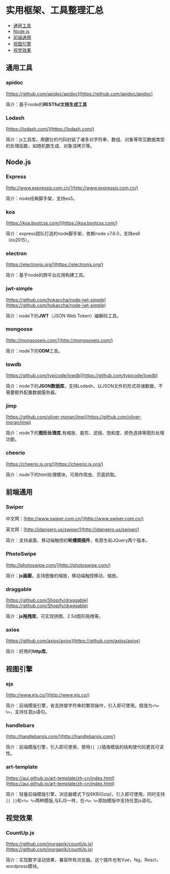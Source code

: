 # 实用框架、工具整理汇总
- [通用工具](#通用工具)
- [Node.js](#Node.js)
- [前端通用](#前端通用)
- [视图引擎](#视图引擎)
- [视觉效果](#视觉效果)


## 通用工具
### apidoc
[https://github.com/apidoc/apidoc](https://github.com/apidoc/apidoc)

简介：基于node的**RESTful文档生成工具**


### Lodash
[https://lodash.com/](https://lodash.com/)

简介：js工具库，用健壮的代码封装了诸多对字符串、数组、对象等常见数据类型的处理函数，如随机数生成、对象深拷贝等。


## Node.js
### Express
[http://www.expressjs.com.cn/](http://www.expressjs.com.cn/)

简介：node经典脚手架，支持es5。


### koa
[https://koa.bootcss.com/](https://koa.bootcss.com/)

简介：express团队打造的node脚手架，依赖node v7.6.0，支持es6（es2015）。


### electron
[https://electronjs.org/](https://electronjs.org/)

简介：基于node的跨平台应用构建工具。


### jwt-simple
[https://github.com/hokaccha/node-jwt-simple](https://github.com/hokaccha/node-jwt-simple)

简介：node下的**JWT**（JSON Web Token）编解码工具。


### mongoose
[http://mongoosejs.com/](http://mongoosejs.com/)

简介：node下的**ODM**工具。


### lowdb
[https://github.com/typicode/lowdb](https://github.com/typicode/lowdb)

简介：node下的**JSON数据库**，支持Lodash，以JSON文件的形式存储数据，不需要额外配置数据服务器。


### jimp
[https://github.com/oliver-moran/jimp](https://github.com/oliver-moran/jimp)

简介：node下的**图形处理库**,有缩放、裁剪、滤镜、饱和度、颜色选择等图形处理功能。

### cheerio
[https://cheerio.js.org/](https://cheerio.js.org/)

简介：node下的html处理模块，可用作爬虫、页面抓取。


## 前端通用
### Swiper
中文网：[http://www.swiper.com.cn/](http://www.swiper.com.cn/)

英文网：[http://idangero.us/swiper/](http://idangero.us/swiper/)

简介：支持桌面、移动端触控的**轮播图插件**，有原生和JQuery两个版本。


### PhotoSwipe
[http://photoswipe.com/](http://photoswipe.com/)

简介：**js画廊**，支持图像的缩放，移动端触控移动、缩放。


### draggable
[https://github.com/Shopify/draggable](https://github.com/Shopify/draggable)

简介：**js拖拽库**，可实现拼图、2.5d图形拖拽等。

### axios
[https://github.com/axios/axios](https://github.com/axios/axios)

简介：好用的**http库**。


## 视图引擎
### ejs
[http://www.ejs.co/](http://www.ejs.co/)

简介：前端模版引擎，省去拼接字符串的繁琐操作，引入即可使用。插值为`<%=  %>`，支持任意js语句。

### handlebars
[http://handlebarsjs.com/](http://handlebarsjs.com/)

简介：前端模版引擎，引入即可使用，使用`{{ }}`插值模版的结构使代码更具可读性。

### art-template
[https://aui.github.io/art-template/zh-cn/index.html](https://aui.github.io/art-template/zh-cn/index.html)

简介：轻量前端模版引擎，浏览器模式下仅6KB(Gzip)，引入即可使用，同时支持`{{ }}`和`<%= %>`两种模版,与EJS一样，在`<%= %>`原始模版中支持任意js语句。

## 视觉效果
### CountUp.js
[https://github.com/inorganik/countUp.js](https://github.com/inorganik/countUp.js)

简介：实现数字滚动效果，兼容所有浏览器。这个插件也有Vue，Ng，React，wordpress模块。